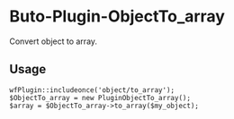 # Buto-Plugin-ObjectTo_array
Convert object to array.

## Usage
```
wfPlugin::includeonce('object/to_array');
$ObjectTo_array = new PluginObjectTo_array();
$array = $ObjectTo_array->to_array($my_object);
```
